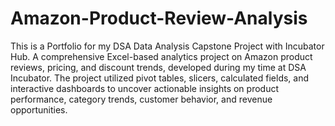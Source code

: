 # Amazon-Product-Review-Analysis
This is a Portfolio for my DSA Data Analysis Capstone Project with Incubator Hub. A comprehensive Excel-based analytics project on Amazon product reviews, pricing, and discount trends, developed during my time at DSA Incubator.
The project utilized pivot tables, slicers, calculated fields, and interactive dashboards to uncover actionable insights on product performance, category trends, customer behavior, and revenue opportunities.
